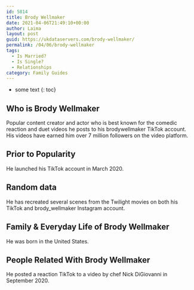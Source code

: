 ```yaml
---
id: 5814
title: Brody Wellmaker
date: 2021-04-06T21:49:10+00:00
author: Laima
layout: post
guid: https://ukdataservers.com/brody-wellmaker/
permalink: /04/06/brody-wellmaker
tags:
  - Is Married?
  - Is Single?
  - Relationships
category: Family Guides
---
```


* some text
{: toc}


## Who is Brody Wellmaker
                  
                  
                  
Popular content creator and actor who is best known for the comedic reaction and duet videos he posts to his brodywellmaker TikTok account. His videos have earned him over 7 million followers on the video platform. 
                  
              
            
              
            
                
                
                
## Prior to Popularity
                  
                  
                  
He launched his TikTok account in March 2020. 
                  
              
            
              
            
                
                
                
## Random data
                  
                  
                  
He has recreated several scenes from the Twilight movies on both his TikTok and brody_wellmaker Instagram account. 
                  
              
            
              
            
                
                
                
## Family & Everyday Life of Brody Wellmaker
                  
                  
                  
He was born in the United States. 
                  
              
            
              
            
                
                
                
## People Related With Brody Wellmaker
                  
                  
                  
He posted a reaction TikTok to a video by chef Nick DiGiovanni in September 2020. 
                  
              
            
              
            
                
              
            
              
              
            
            
              
            
          
          
          